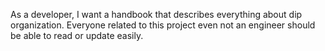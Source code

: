 
As a developer, I want a handbook that describes everything about dip organization. Everyone related to this project even not an engineer should be able to read or update easily.
